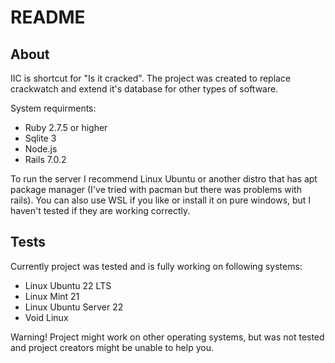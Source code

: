 # README

## About
IIC is shortcut for "Is it cracked". The project was created to replace crackwatch
and extend it's database for other types of software.

System requirments:
* Ruby 2.7.5 or higher
* Sqlite 3
* Node.js
* Rails 7.0.2

To run the server I recommend Linux Ubuntu or another distro that has apt
package manager (I've tried with pacman but there was problems with rails).
You can also use WSL if you like or install it on pure windows, but I haven't
tested if they are working correctly.

## Tests
Currently project was tested and is fully working on following systems:
* Linux Ubuntu 22 LTS
* Linux Mint 21
* Linux Ubuntu Server 22
* Void Linux

Warning! Project might work on other operating systems, but was not tested
and project creators might be unable to help you.
